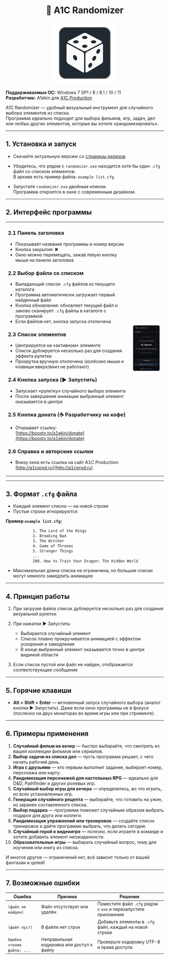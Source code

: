 <h1 align="center">🎲 A1C Randomizer</h1>

<p align="center">
  <img src="img/icon.png" alt="Лого" width="200">
</p>

**Поддерживаемые ОС:** Windows 7 SP1 / 8 / 8.1 / 10 / 11  
**Разработчик:** A1ekin для [A1C Production](http://a1cprod.ru)  

A1C Randomizer — удобный визуальный инструмент для случайного выбора элементов из списка.  
Программа идеально подходит для выбора фильмов, игр, задач, дел или любых других элементов, которые вы хотите «рандомизировать».

---

## 1. Установка и запуск

- Скачайте актуальную версию со [страницы релизов](https://github.com/A1ekin/A1C-Randomizer/releases/latest).  

- Убедитесь, что рядом с `randomizer.exe` находится хотя бы один `.cfg` файл со списком элементов.  
  В архиве есть пример файла: `example list.cfg`.

- Запустите `randomizer.exe` двойным кликом.  
  Программа откроется в окне с современным дизайном.

---

## 2. Интерфейс программы

<table>
  <tr>
	<td>

### 2.1 Панель заголовка
- Показывает название программы и номер версии
- Кнопка закрытия: ✖  
- Окно можно перемещать, зажав левую кнопку мыши на панели заголовка

### 2.2 Выбор файла со списком
- Выпадающий список `.cfg` файлов из текущего каталога
- Программа автоматически загружает первый найденный файл
- Кнопка обновления: обновляет текущий файл и заново сканирует `.cfg` файлы в каталоге с программой 
- Если файлов нет, кнопка запуска отключена

### 2.3 Список элементов
- Центрируется на «активном» элементе  
- Список дублируется несколько раз для создания эффекта рулетки  
- Прокрутка вручную отключена (колёсико мыши и клавиши вверх/вниз не работают)

### 2.4 Кнопка запуска (▶ Запустить)
- Запускает «рулетку» случайного выбора элемента  
- После завершения анимации выбранный элемент оказывается в центре

### 2.5 Кнопка доната (☕ Разработчику на кофе)
- Открывает ссылку: [https://boosty.to/a1ekin/donate](https://boosty.to/a1ekin/donate)

### 2.6 Справка и авторские ссылки
- Внизу окна есть ссылка на сайт A1C Production: [http://a1cprod.ru](http://a1cprod.ru)

    </td>
    <td>
      <img src="img/screen-2.png" alt="Скриншот" width="350">
    </td>

  </tr>
</table>

---

## 3. Формат `.cfg` файла

- Каждый элемент списка — на новой строке  
- Пустые строки игнорируются  

**Пример `example list.cfg`:**
```
			1. The Lord of the Rings
			2. Breaking Bad
			3. The Witcher
			4. Game of Thrones
			5. Stranger Things
			...
			200. How to Train Your Dragon: The Hidden World
```

- Максимальная длина списка не ограничена, но большие списки могут немного замедлить анимацию

---

## 4. Принцип работы

1. При загрузке файла список дублируется несколько раз для создания визуальной рулетки  

2. При нажатии ▶ Запустить:
   - Выбирается случайный элемент  
   - Список плавно прокручивается анимацией с эффектом ускорения и замедления  
   - В конце выбранный элемент оказывается точно в центре видимой области  

3. Если список пустой или файл не найден, отображается соответствующее сообщение

---

## 5. Горячие клавиши

- **Alt + Shift + Enter** — мгновенный запуск случайного выбора (аналог кнопки ▶ Запустить). Даже если окно программы не в фокусе (послезно на двух мониторах во время игры или при стриминге).

---

## 6. Примеры применения

1. **Случайный фильм на вечер** — быстро выбирайте, что смотреть из вашей коллекции фильмов или сериалов.  
2. **Выбор задачи из списка дел** — пусть программа решает, с чего начать рабочий день.  
3. **Игра с друзьями** — кто первым выполнит задание, выбирает номер, персонажа или карту.  
4. **Рандомизация персонажей для настольных RPG** — идеально для D&D, Pathfinder и других ролевых игр.  
5. **Случайный выбор игры для вечера** — определитесь, во что играть, из всех установленных игр.  
6. **Генерация случайного рецепта** — выбирайте, что готовить на ужин, из заранее составленного списка.  
7. **Выбор подарка** — программа поможет случайным образом выбрать подарок для друга или коллеги.  
8. **Рандомизация упражнений или тренировок** — создайте список тренировок и дайте программе выбрать, что делать сегодня.  
9. **Случайный герой в видеоигре** — полезно, если играете в команде и хотите добавить элемент неожиданности.  
10. **Образовательные игры** — выбирать случайный вопрос, тему для изучения или книгу из списка.  

И многое другое — ограничений нет, всё зависит только от вашей фантазии и целей!


---

## 7. Возможные ошибки

| Ошибка                     | Причина                               | Решение |
|-----------------------------|---------------------------------------|---------|
| `(файл не найден)`          | Файл отсутствует или удалён           | Поместите файл `.cfg` рядом с `exe` и перезапустите приложение |
| `(файл пуст)`               | В файле нет строк                      | Добавьте элементы в `.cfg` файл, каждый на новой строке |
| `Ошибка чтения файла: ...`  | Неправильная кодировка или доступ к файлу | Проверьте кодировку UTF-8 и права доступа |

